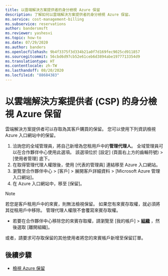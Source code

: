 ```yaml
---
title: 以雲端解決方案提供者的身分檢視 Azure 保留
description: 了解如何以雲端解決方案提供者的身分檢視 Azure 保留。
ms.service: cost-management-billing
ms.subservice: reservations
author: bandersmsft
ms.reviewer: yashesvi
ms.topic: how-to
ms.date: 07/29/2020
ms.author: banders
ms.openlocfilehash: 9b4f3375f3d334b21a0f7d169fec9025cd911857
ms.sourcegitcommit: 56cbd6d97cb52e61ceb6d3894abe1977713354d9
ms.translationtype: HT
ms.contentlocale: zh-TW
ms.lasthandoff: 08/20/2020
ms.locfileid: "88684383"
---
```

# <a name="view-azure-reservations-as-a-cloud-solution-provider-csp"></a>以雲端解決方案提供者 (CSP) 的身分檢視 Azure 保留

雲端解決方案提供者可以存取為其客戶購買的保留。 您可以使用下列資訊檢視 Azure 入口網站中的保留。

1. 洽詢您的全域管理員，將自己新增為您租用戶中的**管理代理人**。
    全域管理員可以在合作夥伴中心使用此選項。 該選項位於 [設定] (頁面右上方的齒輪符號) > [使用者管理] 底下。  
1. 在取得管理代理人權限後，使用 [代表的管理員] 連結移至 Azure 入口網站。
1. 瀏覽至合作夥伴中心 > [客戶] > 展開客戶詳細資料 > [Microsoft Azure 管理入口網站]。
1. 在 Azure 入口網站中，移至 [保留]。

> [!NOTE]
> 若您是客戶租用戶中的來賓，則無法檢視保留。 如果您有來賓存取權，就必須將其從租用戶中移除。 管理代理人權限不會覆寫來賓存取權。

- 若要在合作夥伴中心移除您的來賓存取權，請瀏覽至 [我的帳戶] >  **[組織](https://myaccount.microsoft.com/organizations)** ，然後選取 [離開組織]。

或者，請要求可存取保留的其他使用者將您的來賓帳戶新增至保留訂單。

## <a name="next-steps"></a>後續步驟

- [檢視 Azure 保留](view-reservations.md)